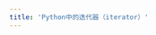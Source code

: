 ```yaml
---
title: 'Python中的迭代器（iterator）'
---
```



[Iterators]: https://docs.python.org/2.7/tutorial/classes.html#iterators

[itertools — Functions creating iterators for efficient looping]: https://docs.python.org/2.7/library/itertools.html#module-itertools
